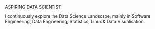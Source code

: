 
ASPIRING DATA SCIENTIST

I continuously explore the Data Science Landscape, mainly in Software Engineering, Data Engineering, Statistics, Linux & Data Visualisation.





